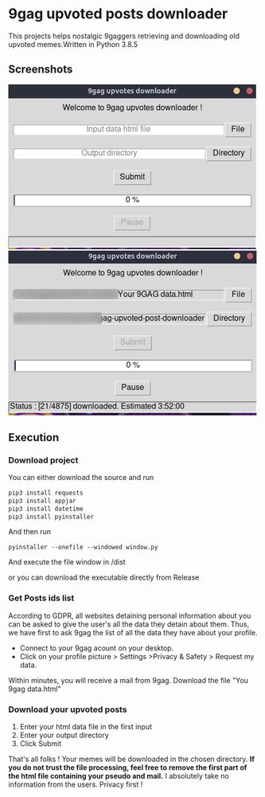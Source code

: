 # 9gag upvoted posts downloader


This projects helps nostalgic 9gaggers retrieving and downloading old upvoted memes.Written in Python 3.8.5

## Screenshots


<img src="img/2020-10-27_12-30.png"/>
<img src="img/2020-10-27_12-31.png"/>

## Execution

### Download project

You can either download the source and run

```
pip3 install requests
pip3 install appjar
pip3 install datetime
pip3 install pyinstaller
```
And then run 
```
pyinstaller --onefile --windowed window.py
```
And execute the file window in /dist

or you can download the executable directly from Release 


### Get Posts ids list

According to GDPR, all websites detaining personal information about you can be asked to give the user's all the data they detain about them. Thus, we have first to ask 9gag the list of all the data they have about your profile. 

 - Connect to your 9gag acount on your desktop.
 - Click on your profile picture > Settings >Privacy & Safety > Request my data.

Within minutes, you will receive a mail from 9gag. Download the file "You 9gag data.html"


### Download your upvoted posts

1. Enter your html data file in the first input
2. Enter your output directory
3. Click Submit


That's all folks ! Your memes will be downloaded in the chosen directory. 
**If you do not trust the file processing, feel free to remove the first part of the html file containing your pseudo and mail.** 
I absolutely take no information from the users. Privacy first ! 

